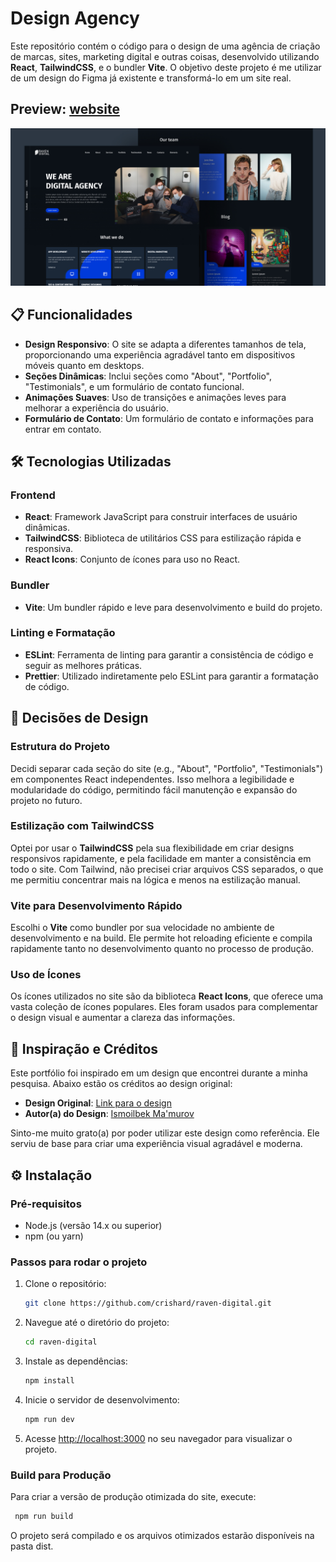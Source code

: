 # Design Agency

Este repositório contém o código para o design de uma agência de criação de marcas, sites, marketing digital e outras coisas, desenvolvido utilizando **React**, **TailwindCSS**, e o bundler **Vite**. O objetivo deste projeto é me utilizar de um design do Figma já existente e transformá-lo em um site real.

## Preview: [website](https://raven-digital-pqeh.vercel.app/)

![alt text](./src/assets/tumb.jpg)

## 📋 Funcionalidades

- **Design Responsivo**: O site se adapta a diferentes tamanhos de tela, proporcionando uma experiência agradável tanto em dispositivos móveis quanto em desktops.
- **Seções Dinâmicas**: Inclui seções como "About", "Portfolio", "Testimonials", e um formulário de contato funcional.
- **Animações Suaves**: Uso de transições e animações leves para melhorar a experiência do usuário.
- **Formulário de Contato**: Um formulário de contato e informações para entrar em contato.

## 🛠 Tecnologias Utilizadas

### Frontend

- **React**: Framework JavaScript para construir interfaces de usuário dinâmicas.
- **TailwindCSS**: Biblioteca de utilitários CSS para estilização rápida e responsiva.
- **React Icons**: Conjunto de ícones para uso no React.
  
### Bundler

- **Vite**: Um bundler rápido e leve para desenvolvimento e build do projeto.

### Linting e Formatação

- **ESLint**: Ferramenta de linting para garantir a consistência de código e seguir as melhores práticas.
- **Prettier**: Utilizado indiretamente pelo ESLint para garantir a formatação de código.

## 📐 Decisões de Design

### Estrutura do Projeto

Decidi separar cada seção do site (e.g., "About", "Portfolio", "Testimonials") em componentes React independentes. Isso melhora a legibilidade e modularidade do código, permitindo fácil manutenção e expansão do projeto no futuro.

### Estilização com TailwindCSS

Optei por usar o **TailwindCSS** pela sua flexibilidade em criar designs responsivos rapidamente, e pela facilidade em manter a consistência em todo o site. Com Tailwind, não precisei criar arquivos CSS separados, o que me permitiu concentrar mais na lógica e menos na estilização manual.

### Vite para Desenvolvimento Rápido

Escolhi o **Vite** como bundler por sua velocidade no ambiente de desenvolvimento e na build. Ele permite hot reloading eficiente e compila rapidamente tanto no desenvolvimento quanto no processo de produção.

### Uso de Ícones

Os ícones utilizados no site são da biblioteca **React Icons**, que oferece uma vasta coleção de ícones populares. Eles foram usados para complementar o design visual e aumentar a clareza das informações.

## 🎨 Inspiração e Créditos

Este portfólio foi inspirado em um design que encontrei durante a minha pesquisa. Abaixo estão os créditos ao design original:

- **Design Original**: [Link para o design](https://www.figma.com/community/file/1249963830138731402/yumi-web-agency)
- **Autor(a) do Design**: [Ismoilbek Ma'murov](https://www.figma.com/@mamurov)

Sinto-me muito grato(a) por poder utilizar este design como referência. Ele serviu de base para criar uma experiência visual agradável e moderna.

## ⚙️ Instalação

### Pré-requisitos

- Node.js (versão 14.x ou superior)
- npm (ou yarn)

### Passos para rodar o projeto

1. Clone o repositório:

   ```bash
   git clone https://github.com/crishard/raven-digital.git
   ```

2. Navegue até o diretório do projeto:

    ```bash
    cd raven-digital 
    ```

3. Instale as dependências:

     ```bash
    npm install
    ```

4. Inicie o servidor de desenvolvimento:

     ```bash
    npm run dev
    ```

5. Acesse <http://localhost:3000> no seu navegador para visualizar o projeto.

### Build para Produção

Para criar a versão de produção otimizada do site, execute:

  ```bash
   npm run build
  ```

O projeto será compilado e os arquivos otimizados estarão disponíveis na pasta dist.
